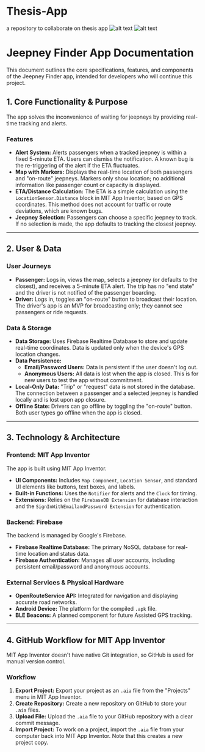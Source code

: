 # Thesis-App
a repository to collaborate on thesis app
![alt text](https://github.com/CPlusUltra/Thesis-App/blob/main/rider.jpg?raw=true)
![alt text](https://github.com/CPlusUltra/Thesis-App/blob/main/passenger.jpg?raw=true)

# Jeepney Finder App Documentation

This document outlines the core specifications, features, and components of the Jeepney Finder app, intended for developers who will continue this project.

## 1. Core Functionality & Purpose

The app solves the inconvenience of waiting for jeepneys by providing real-time tracking and alerts.

### **Features**

* **Alert System:** Alerts passengers when a tracked jeepney is within a fixed 5-minute ETA. Users can dismiss the notification. A known bug is the re-triggering of the alert if the ETA fluctuates.
* **Map with Markers:** Displays the real-time location of both passengers and "on-route" jeepneys. Markers only show location; no additional information like passenger count or capacity is displayed.
* **ETA/Distance Calculation:** The ETA is a simple calculation using the `LocationSensor.Distance` block in MIT App Inventor, based on GPS coordinates. This method does not account for traffic or route deviations, which are known bugs.
* **Jeepney Selection:** Passengers can choose a specific jeepney to track. If no selection is made, the app defaults to tracking the closest jeepney.

---

## 2. User & Data

### **User Journeys**

* **Passenger:** Logs in, views the map, selects a jeepney (or defaults to the closest), and receives a 5-minute ETA alert. The trip has no "end state" and the driver is not notified of the passenger boarding.
* **Driver:** Logs in, toggles an "on-route" button to broadcast their location. The driver's app is an MVP for broadcasting only; they cannot see passengers or ride requests.

### **Data & Storage**

* **Data Storage:** Uses Firebase Realtime Database to store and update real-time coordinates. Data is updated only when the device's GPS location changes.
* **Data Persistence:**
    * **Email/Password Users:** Data is persistent if the user doesn't log out.
    * **Anonymous Users:** All data is lost when the app is closed. This is for new users to test the app without commitment.
* **Local-Only Data:** "Trip" or "request" data is not stored in the database. The connection between a passenger and a selected jeepney is handled locally and is lost upon app closure.
* **Offline State:** Drivers can go offline by toggling the "on-route" button. Both user types go offline when the app is closed.

---

## 3. Technology & Architecture

### **Frontend: MIT App Inventor**

The app is built using MIT App Inventor.

* **UI Components:** Includes `Map Component`, `Location Sensor`, and standard UI elements like buttons, text boxes, and labels.
* **Built-in Functions:** Uses the `Notifier` for alerts and the `Clock` for timing.
* **Extensions:** Relies on the `FirebaseDB Extension` for database interaction and the `SignInWithEmailandPassword Extension` for authentication.

### **Backend: Firebase**

The backend is managed by Google's Firebase.

* **Firebase Realtime Database:** The primary NoSQL database for real-time location and status data.
* **Firebase Authentication:** Manages all user accounts, including persistent email/password and anonymous accounts.

### **External Services & Physical Hardware**

* **OpenRouteService API:** Integrated for navigation and displaying accurate road networks.
* **Android Device:** The platform for the compiled `.apk` file.
* **BLE Beacons:** A planned component for future Assisted GPS tracking.

---

## 4. GitHub Workflow for MIT App Inventor

MIT App Inventor doesn't have native Git integration, so GitHub is used for manual version control.

### **Workflow**

1.  **Export Project:** Export your project as an `.aia` file from the "Projects" menu in MIT App Inventor.
2.  **Create Repository:** Create a new repository on GitHub to store your `.aia` files.
3.  **Upload File:** Upload the `.aia` file to your GitHub repository with a clear commit message.
4.  **Import Project:** To work on a project, import the `.aia` file from your computer back into MIT App Inventor. Note that this creates a new project copy.
